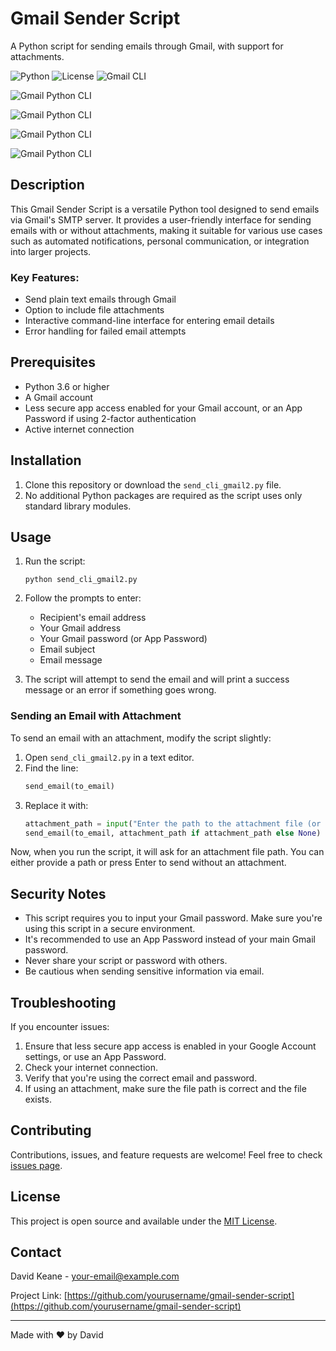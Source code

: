 # Gmail Sender Script

A Python script for sending emails through Gmail, with support for attachments.

![Python](https://img.shields.io/badge/Python-3.7%2B-blue)  ![License](https://img.shields.io/badge/License-MIT-green)  ![Gmail CLI](https://img.shields.io/badge/Gmail-CLI-red?style=flat&logo=gmail&logoColor=white&labelColor=gray)

![Gmail Python CLI](https://img.shields.io/badge/Gmail-Python%20CLI-red?style=flat&logo=gmail&logoColor=white&labelColor=blue)

![Gmail Python CLI](https://img.shields.io/badge/Gmail-Python%20CLI-blue?style=flat&logo=gmail&logoColor=white&labelColor=red)

![Gmail Python CLI](https://img.shields.io/badge/Gmail-Python%20CLI-white?style=flat&logo=gmail&logoColor=red&labelColor=blue)

![Gmail Python CLI](https://img.shields.io/badge/Gmail-Python%20CLI-fbbc04?style=flat&logo=gmail&logoColor=white&labelColor=ea4335)

## Description

This Gmail Sender Script is a versatile Python tool designed to send emails via Gmail's SMTP server. It provides a user-friendly interface for sending emails with or without attachments, making it suitable for various use cases such as automated notifications, personal communication, or integration into larger projects.

### Key Features:

- Send plain text emails through Gmail
- Option to include file attachments
- Interactive command-line interface for entering email details
- Error handling for failed email attempts

## Prerequisites

- Python 3.6 or higher
- A Gmail account
- Less secure app access enabled for your Gmail account, or an App Password if using 2-factor authentication
- Active internet connection

## Installation

1. Clone this repository or download the `send_cli_gmail2.py` file.
2. No additional Python packages are required as the script uses only standard library modules.

## Usage

1. Run the script:

   ```
   python send_cli_gmail2.py
   ```
2. Follow the prompts to enter:

   - Recipient's email address
   - Your Gmail address
   - Your Gmail password (or App Password)
   - Email subject
   - Email message
3. The script will attempt to send the email and will print a success message or an error if something goes wrong.

### Sending an Email with Attachment

To send an email with an attachment, modify the script slightly:

1. Open `send_cli_gmail2.py` in a text editor.
2. Find the line:
   ```python
   send_email(to_email)
   ```
3. Replace it with:
   ```python
   attachment_path = input("Enter the path to the attachment file (or press Enter to skip): ")
   send_email(to_email, attachment_path if attachment_path else None)
   ```

Now, when you run the script, it will ask for an attachment file path. You can either provide a path or press Enter to send without an attachment.

## Security Notes

- This script requires you to input your Gmail password. Make sure you're using this script in a secure environment.
- It's recommended to use an App Password instead of your main Gmail password.
- Never share your script or password with others.
- Be cautious when sending sensitive information via email.

## Troubleshooting

If you encounter issues:

1. Ensure that less secure app access is enabled in your Google Account settings, or use an App Password.
2. Check your internet connection.
3. Verify that you're using the correct email and password.
4. If using an attachment, make sure the file path is correct and the file exists.

## Contributing

Contributions, issues, and feature requests are welcome! Feel free to check [issues page](https://github.com/yourusername/gmail-sender-script/issues).

## License

This project is open source and available under the [MIT License](LICENSE).

## Contact

David Keane - [your-email@example.com](mailto:your-email@example.com)

Project Link: [https://github.com/yourusername/gmail-sender-script](https://github.com/yourusername/gmail-sender-script)

---

Made with ❤️ by David
